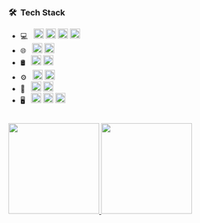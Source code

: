 <h3> 🛠 &nbsp;Tech Stack</h3>

- 💻 &nbsp;
  <code><img height="20" src="https://img.shields.io/badge/-Python-3776AB?style=flat-square&logo=Python&logoColor=white"></code>
  <code><img height="20" src="https://img.shields.io/badge/-Java-007396?style=flat-square&logo=Java&logoColor=white"></code>
  <code><img height="20" src="https://img.shields.io/badge/-C++-00599C?style=flat-square&logo=cplusplus&logoColor=white"></code>
  <code><img height="20" src="https://img.shields.io/badge/-C%23-239120?style=flat-square&logo=sharp&logoColor=white"></code>
- 🌐 &nbsp;
<code align="left"><img height="20" src="https://img.shields.io/badge/-HTML5-E34F26?style=flat-square&logo=html5&logoColor=white" /></code>
<code align="left"><img height="20" src="https://img.shields.io/badge/-CSS-1572B6?style=flat-square&logo=CSS3&logoColor=white" /></code>
- 🛢 &nbsp;
<code align="left"><img height="20" src="https://img.shields.io/badge/-MySQL-4479A1?style=flat-square&logo=MySQL&logoColor=white" /></code>
<code align="left"><img height="20" src="https://img.shields.io/badge/-SQLite-003B57?style=flat-square&logo=sqlite&logoColor=white" /></code>
- ⚙️ &nbsp;
<code align="left"><img height="20" src="https://img.shields.io/badge/-Git-F05032?style=flat-square&logo=Git&logoColor=white"></code>
<code align="left"><img height="20" src="https://img.shields.io/badge/-GitHub-333333?style=flat-square&logo=github&logoColor=white"></code>
- 🔧 &nbsp;
<code align="left"><img height="20" src="https://img.shields.io/badge/-Visual%20Studio%20Code-007ACC?style=flat-square&logo=visual-studio-code&logoColor=white"></code>
<code align="left"><img height="20" src="https://img.shields.io/badge/-Visual%20Studio-5C2D91?style=flat-square&logo=visual-studio&logoColor=white"></code>
- 🖥 &nbsp;
<code align="left"><img height="20" src="https://img.shields.io/badge/-Illustrator-FF9A00?style=flat-square&logo=adobe-illustrator&logoColor=white"></code>
<code align="left"><img height="20" src="https://img.shields.io/badge/-Photoshop-31A8FF?style=flat-square&logo=adobe-photoshop&logoColor=white"></code>
<code align="left"><img height="20" src="https://img.shields.io/badge/-Blender-F5792A?style=flat-square&logo=blender&logoColor=white"></code>
<br/>

<a href="https://github.com/Anime-pdf">
  <img height="180em" src="https://github-readme-stats.vercel.app/api?username=Anime-pdf&count_private=true&theme=buefy&show_icons=true" />
  <img height="180em" src="https://github-readme-stats.vercel.app/api/top-langs/?username=Anime-pdf&layout=compact" />
</a>

<br/>

<!--START_SECTION:badges-->
<!--END_SECTION:badges-->
